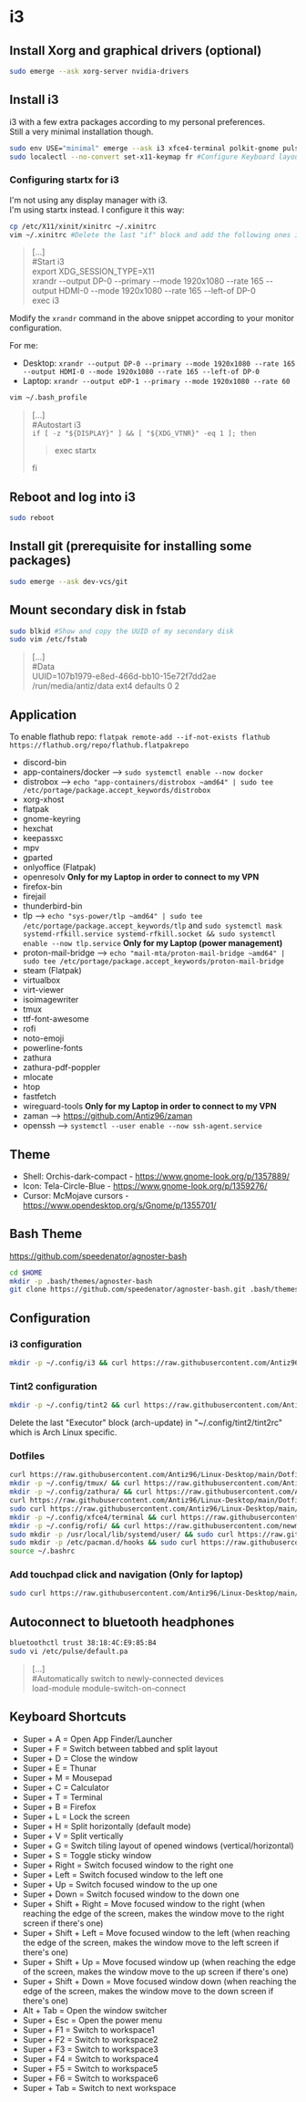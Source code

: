 # i3

## Install Xorg and graphical drivers (optional)

```bash
sudo emerge --ask xorg-server nvidia-drivers
```

## Install i3

i3 with a few extra packages according to my personal preferences.  
Still a very minimal installation though.

```bash
sudo env USE="minimal" emerge --ask i3 xfce4-terminal polkit-gnome pulseaudio picom thunar thunar-archive-plugin engrampa gvfs xdg-user-dirs mousepad ristretto flameshot notification-daemon speedcrunch nm-applet blueman redshift openssh xinit xrandr xautolock i3lock lxappearance numlockx playerctl tint2 feh
sudo localectl --no-convert set-x11-keymap fr #Configure Keyboard layout for x11
```

### Configuring startx for i3

I'm not using any display manager with i3.  
I'm using startx instead. I configure it this way:

```bash
cp /etc/X11/xinit/xinitrc ~/.xinitrc
vim ~/.xinitrc #Delete the last "if" block and add the following ones instead
```

> [...]  
> #Start i3  
> export XDG_SESSION_TYPE=X11  
> xrandr --output DP-0 --primary --mode 1920x1080 --rate 165 --output HDMI-0 --mode 1920x1080 --rate 165 --left-of DP-0  
> exec i3

Modify the `xrandr` command in the above snippet according to your monitor configuration.

For me:

- Desktop: `xrandr --output DP-0 --primary --mode 1920x1080 --rate 165 --output HDMI-0 --mode 1920x1080 --rate 165 --left-of DP-0`
- Laptop: `xrandr --output eDP-1 --primary --mode 1920x1080 --rate 60`

```bash
vim ~/.bash_profile
```

> [...]  
> #Autostart i3  
> ``if [ -z "${DISPLAY}" ] && [ "${XDG_VTNR}" -eq 1 ]; then``  
> > exec startx  
>
> fi

## Reboot and log into i3

```bash
sudo reboot
```

## Install git (prerequisite for installing some packages)

```bash
sudo emerge --ask dev-vcs/git
```

## Mount secondary disk in fstab

```bash
sudo blkid #Show and copy the UUID of my secondary disk
sudo vim /etc/fstab
```

> [...]  
> #Data  
> UUID=107b1979-e8ed-466d-bb10-15e72f7dd2ae       /run/media/antiz/data         ext4          defaults 0 2

## Application

To enable flathub repo: `flatpak remote-add --if-not-exists flathub https://flathub.org/repo/flathub.flatpakrepo`

- discord-bin
- app-containers/docker --> `sudo systemctl enable --now docker`
- distrobox --> `echo "app-containers/distrobox ~amd64" | sudo tee /etc/portage/package.accept_keywords/distrobox`
- xorg-xhost
- flatpak
- gnome-keyring
- hexchat
- keepassxc
- mpv
- gparted
- onlyoffice (Flatpak)
- openresolv **Only for my Laptop in order to connect to my VPN**
- firefox-bin
- firejail
- thunderbird-bin
- tlp --> `echo "sys-power/tlp ~amd64" | sudo tee /etc/portage/package.accept_keywords/tlp` and `sudo systemctl mask systemd-rfkill.service systemd-rfkill.socket && sudo systemctl enable --now tlp.service` **Only for my Laptop (power management)**
- proton-mail-bridge --> `echo "mail-mta/proton-mail-bridge ~amd64" | sudo tee /etc/portage/package.accept_keywords/proton-mail-bridge`
- steam (Flatpak)
- virtualbox
- virt-viewer
- isoimagewriter
- tmux
- ttf-font-awesome
- rofi
- noto-emoji
- powerline-fonts
- zathura
- zathura-pdf-poppler
- mlocate
- htop
- fastfetch
- wireguard-tools **Only for my Laptop in order to connect to my VPN**
- zaman --> <https://github.com/Antiz96/zaman>
- openssh --> `systemctl --user enable --now ssh-agent.service`

## Theme

- Shell: Orchis-dark-compact - <https://www.gnome-look.org/p/1357889/>
- Icon: Tela-Circle-Blue - <https://www.gnome-look.org/p/1359276/>
- Cursor: McMojave cursors - <https://www.opendesktop.org/s/Gnome/p/1355701/>

## Bash Theme

<https://github.com/speedenator/agnoster-bash>

```bash
cd $HOME
mkdir -p .bash/themes/agnoster-bash
git clone https://github.com/speedenator/agnoster-bash.git .bash/themes/agnoster-bash
```

## Configuration

### i3 configuration

```bash
mkdir -p ~/.config/i3 && curl https://raw.githubusercontent.com/Antiz96/Linux-Desktop/main/Dotfiles/i3/i3-config -o ~/.config/i3/config && curl https://raw.githubusercontent.com/Antiz96/Linux-Desktop/main/Dotfiles/i3/lock.png -o ~/.config/i3/lock.png && curl https://raw.githubusercontent.com/Antiz96/Linux-Desktop/main/Dotfiles/i3/wallpaper.jpg -o ~/.config/i3/wallpaper.jpg && curl https://raw.githubusercontent.com/Antiz96/Linux-Desktop/main/Dotfiles/i3/shutdown.svg -o ~/.config/i3/shutdown.svg && curl https://raw.githubusercontent.com/Antiz96/Linux-Desktop/main/Dotfiles/i3/power-menu.sh -o ~/.config/i3/power-menu.sh && chmod +x ~/.config/i3/power-menu.sh
```

### Tint2 configuration

```bash
mkdir -p ~/.config/tint2 && curl https://raw.githubusercontent.com/Antiz96/Linux-Desktop/main/Dotfiles/i3/Arch_Taskbar.png -o ~/.config/tint2/Arch_Taskbar.png && curl https://raw.githubusercontent.com/Antiz96/Linux-Desktop/main/Dotfiles/i3/caffeine-cup-empty.svg -o ~/.config/tint2/caffeine-cup-empty.svg && curl https://raw.githubusercontent.com/Antiz96/Linux-Desktop/main/Dotfiles/i3/caffeine-cup-full.svg -o ~/.config/tint2/caffeine-cup-full.svg && cp -f ~/.config/tint2/caffeine-cup-empty.svg ~/.config/tint2/autolock.svg && curl https://raw.githubusercontent.com/Antiz96/Linux-Desktop/main/Dotfiles/i3/tint2rc -o ~/.config/tint2/tint2rc
```

Delete the last "Executor" block (arch-update) in "~/.config/tint2/tint2rc" which is Arch Linux specific.

### Dotfiles

```bash
curl https://raw.githubusercontent.com/Antiz96/Linux-Desktop/main/Dotfiles/Bashrc/Gentoo -o ~/.bashrc
mkdir -p ~/.config/tmux/ && curl https://raw.githubusercontent.com/Antiz96/Linux-Desktop/main/Dotfiles/General/tmux.conf -o ~/.config/tmux/tmux.conf
mkdir -p ~/.config/zathura/ && curl https://raw.githubusercontent.com/Antiz96/Linux-Desktop/main/Dotfiles/General/zathurarc -o ~/.config/zathura/zathurarc && xdg-mime default org.pwmt.zathura.desktop application/pdf
curl https://raw.githubusercontent.com/Antiz96/Linux-Desktop/main/Dotfiles/General/vimrc -o ~/.vimrc && mkdir -p ~/.vim/colors && curl https://raw.githubusercontent.com/vv9k/vim-github-dark/master/colors/ghdark.vim -o ~/.vim/colors/ghdark.vim
sudo curl https://raw.githubusercontent.com/Antiz96/Linux-Desktop/main/Dotfiles/General/picom.conf -o /etc/xdg/picom.conf
mkdir -p ~/.config/xfce4/terminal && curl https://raw.githubusercontent.com/Antiz96/Linux-Desktop/main/Dotfiles/General/xfce4-terminalrc -o ~/.config/xfce4/terminal/terminalrc
mkdir -p ~/.config/rofi/ && curl https://raw.githubusercontent.com/newmanls/rofi-themes-collection/master/themes/spotlight-dark.rasi -o ~/.config/rofi/spotlight-dark.rasi && sed -i s/border-radius:\ \ 8/border-radius:\ \ 0/ ~/.config/rofi/spotlight-dark.rasi && sed -i "/\bplaceholder\b/d" ~/.config/rofi/spotlight-dark.rasi && curl https://raw.githubusercontent.com/Antiz96/Linux-Desktop/main/Dotfiles/General/rofi-config -o ~/.config/rofi/config.rasi
sudo mkdir -p /usr/local/lib/systemd/user/ && sudo curl https://raw.githubusercontent.com/Antiz96/Linux-Desktop/main/Dotfiles/General/mpris-proxy.service -o /usr/local/lib/systemd/user/mpris-proxy.service && systemctl --user daemon-reload && systemctl --user enable --now mpris-proxy.service
sudo mkdir -p /etc/pacman.d/hooks && sudo curl https://raw.githubusercontent.com/Antiz96/Linux-Desktop/main/Dotfiles/Firejail/firejail.hook -o /etc/pacman.d/hooks/firejail.hook && mkdir -p ~/.config/firejail && curl https://raw.githubusercontent.com/Antiz96/Linux-Desktop/main/Dotfiles/Firejail/man.local -o ~/.config/firejail/man.local && curl https://raw.githubusercontent.com/Antiz96/Linux-Desktop/main/Dotfiles/Firejail/mpv.local -o ~/.config/firejail/mpv.local && curl https://raw.githubusercontent.com/Antiz96/Linux-Desktop/main/Dotfiles/Firejail/ristretto.local -o ~/.config/firejail/ristretto.local
source ~/.bashrc
```

### Add touchpad click and navigation (Only for laptop)

```bash
sudo curl https://raw.githubusercontent.com/Antiz96/Linux-Desktop/main/Dotfiles/General/90-touchpad.conf -o /etc/X11/xorg.conf.d/90-touchpad.conf
```

## Autoconnect to bluetooth headphones

```bash
bluetoothctl trust 38:18:4C:E9:85:B4
sudo vi /etc/pulse/default.pa
```

> [...]  
> #Automatically switch to newly-connected devices  
> load-module module-switch-on-connect

## Keyboard Shortcuts

- Super + A = Open App Finder/Launcher
- Super + F = Switch between tabbed and split layout
- Super + D = Close the window
- Super + E = Thunar
- Super + M = Mousepad
- Super + C = Calculator
- Super + T = Terminal
- Super + B = Firefox
- Super + L = Lock the screen
- Super + H = Split horizontally (default mode)
- Super + V = Split vertically
- Super + G = Switch tiling layout of opened windows (vertical/horizontal)
- Super + S = Toggle sticky window
- Super + Right = Switch focused window to the right one
- Super + Left = Switch focused window to the left one
- Super + Up = Switch focused window to the up one
- Super + Down = Switch focused window to the down one
- Super + Shift + Right = Move focused window to the right (when reaching the edge of the screen, makes the window move to the right screen if there's one)
- Super + Shift + Left = Move focused window to the left (when reaching the edge of the screen, makes the window move to the left screen if there's one)
- Super + Shift + Up = Move focused window up (when reaching the edge of the screen, makes the window move to the up screen if there's one)
- Super + Shift + Down = Move focused window down (when reaching the edge of the screen, makes the window move to the down screen if there's one)
- Alt + Tab = Open the window switcher
- Super + Esc = Open the power menu
- Super + F1 = Switch to workspace1
- Super + F2 = Switch to workspace2
- Super + F3 = Switch to workspace3
- Super + F4 = Switch to workspace4
- Super + F5 = Switch to workspace5
- Super + F6 = Switch to workspace6
- Super + Tab = Switch to next workspace

